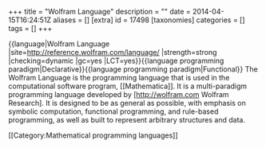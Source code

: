 +++
title = "Wolfram Language"
description = ""
date = 2014-04-15T16:24:51Z
aliases = []
[extra]
id = 17498
[taxonomies]
categories = []
tags = []
+++

{{language|Wolfram Language
|site=http://reference.wolfram.com/language/
|strength=strong
|checking=dynamic
|gc=yes
|LCT=yes}}{{language programming paradigm|Declarative}}{{language programming paradigm|Functional}}
The Wolfram Language is the programming language that is used in the computational software program, [[Mathematica]]. It is a multi-paradigm programming language developed by [http://wolfram.com Wolfram Research]. It is designed to be as general as possible, with emphasis on symbolic computation, functional programming, and rule-based programming, as well as built to represent arbitrary structures and data.

[[Category:Mathematical programming languages]]
